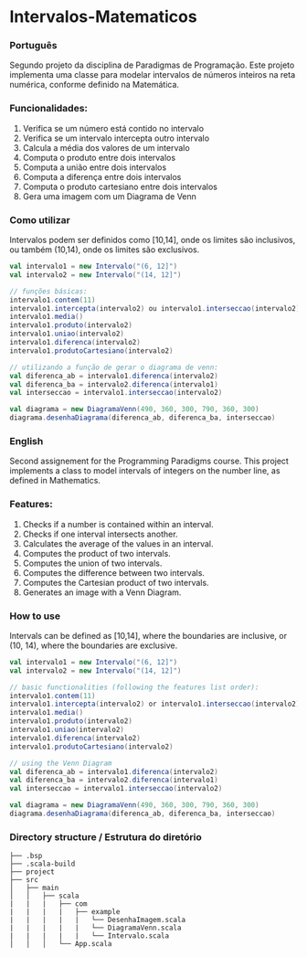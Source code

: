 # Intervalos-Matematicos

### Português

Segundo projeto da disciplina de Paradigmas de Programação. Este projeto implementa uma classe para modelar intervalos de números inteiros na reta numérica, conforme definido na Matemática.

### Funcionalidades:
  1. Verifica se um número está contido no intervalo
  2. Verifica se um intervalo intercepta outro intervalo
  3. Calcula a média dos valores de um intervalo
  4. Computa o produto entre dois intervalos
  5. Computa a união entre dois intervalos
  6. Computa a diferença entre dois intervalos
  7. Computa o produto cartesiano entre dois intervalos
  8. Gera uma imagem com um Diagrama de Venn

### Como utilizar

Intervalos podem ser definidos como \[10,14\], onde os limites são inclusivos, ou também (10,14), onde os limites são exclusivos. 

```scala
val intervalo1 = new Intervalo("(6, 12]")
val intervalo2 = new Intervalo("(14, 12]")

// funções básicas:
intervalo1.contem(11)
intervalo1.intercepta(intervalo2) ou intervalo1.interseccao(intervalo2)
intervalo1.media()
intervalo1.produto(intervalo2) 
intervalo1.uniao(intervalo2) 
intervalo1.diferenca(intervalo2) 
intervalo1.produtoCartesiano(intervalo2)

// utilizando a função de gerar o diagrama de venn:
val diferenca_ab = intervalo1.diferenca(intervalo2)
val diferenca_ba = intervalo2.diferenca(intervalo1)
val interseccao = intervalo1.interseccao(intervalo2)

val diagrama = new DiagramaVenn(490, 360, 300, 790, 360, 300)
diagrama.desenhaDiagrama(diferenca_ab, diferenca_ba, interseccao)
```

### English

Second assignement for the Programming Paradigms course. This project implements a class to model intervals of integers on the number line, as defined in Mathematics.

### Features:
  1. Checks if a number is contained within an interval.
  2. Checks if one interval intersects another.
  3. Calculates the average of the values in an interval.
  4. Computes the product of two intervals.
  5. Computes the union of two intervals.
  6. Computes the difference between two intervals.
  7. Computes the Cartesian product of two intervals.
  8. Generates an image with a Venn Diagram.

### How to use

Intervals can be defined as \[10,14\], where the boundaries are inclusive, or (10, 14), where the boundaries are exclusive.

```scala
val intervalo1 = new Intervalo("(6, 12]")
val intervalo2 = new Intervalo("(14, 12]")

// basic functionalities (following the features list order):
intervalo1.contem(11)
intervalo1.intercepta(intervalo2) or intervalo1.interseccao(intervalo2)
intervalo1.media()
intervalo1.produto(intervalo2) 
intervalo1.uniao(intervalo2) 
intervalo1.diferenca(intervalo2) 
intervalo1.produtoCartesiano(intervalo2)

// using the Venn Diagram
val diferenca_ab = intervalo1.diferenca(intervalo2)
val diferenca_ba = intervalo2.diferenca(intervalo1)
val interseccao = intervalo1.interseccao(intervalo2)

val diagrama = new DiagramaVenn(490, 360, 300, 790, 360, 300)
diagrama.desenhaDiagrama(diferenca_ab, diferenca_ba, interseccao)
```

### Directory structure / Estrutura do diretório

    ├── .bsp
    ├── .scala-build
    ├── project
    ├── src
    │   ├── main
    │   │   ├── scala
    |   |   |   ├── com  
    |   |   |   |   ├── example
    |   |   |   |   |   └── DesenhaImagem.scala
    |   |   |   |   |   └── DiagramaVenn.scala
    |   |   |   |   |   └── Intervalo.scala
    │   │   │   └── App.scala
